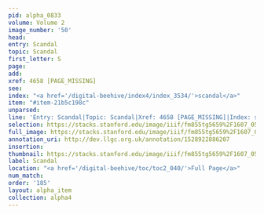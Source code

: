 ```yaml
---
pid: alpha_0833
volume: Volume 2
image_number: '50'
head: 
entry: Scandal
topic: Scandal
first_letter: S
page: 
add: 
xref: 4658 [PAGE_MISSING]
see: 
index: "<a href='/digital-beehive/index4/index_3534/'>scandal</a>"
item: "#item-21b5c198c"
unparsed: 
line: 'Entry: Scandal|Topic: Scandal|Xref: 4658 [PAGE_MISSING]|Index: scandal|#item-21b5c198c'
selection: https://stacks.stanford.edu/image/iiif/fm855tg5659%2F1607_0517/766,1818,2987,527/full/0/default.jpg
full_image: https://stacks.stanford.edu/image/iiif/fm855tg5659%2F1607_0517/full/full/0/default.jpg
annotation_uri: http://dev.llgc.org.uk/annotation/1528922886207
insertion: 
thumbnail: https://stacks.stanford.edu/image/iiif/fm855tg5659%2F1607_0517/766,1818,600,180/250,/0/default.jpg
label: Scandal
location: "<a href='/digital-beehive/toc/toc2_040/'>Full Page</a>"
num_match: 
order: '185'
layout: alpha_item
collection: alpha4
---
```

